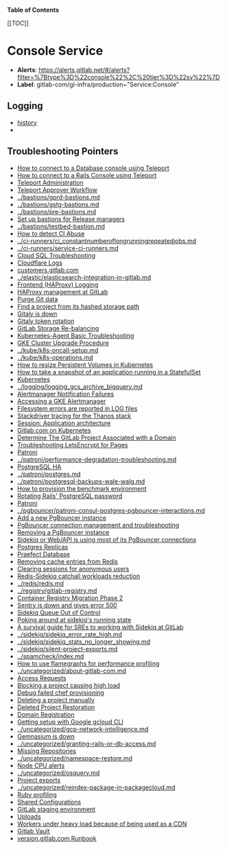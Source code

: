 <!-- MARKER: do not edit this section directly. Edit services/service-catalog.yml then run scripts/generate-docs -->

**Table of Contents**

[[_TOC_]]

#  Console Service
* **Alerts**: https://alerts.gitlab.net/#/alerts?filter=%7Btype%3D%22console%22%2C%20tier%3D%22sv%22%7D
* **Label**: gitlab-com/gl-infra/production~"Service:Console"

## Logging

* [history]()
* []()

## Troubleshooting Pointers

* [How to connect to a Database console using Teleport](../Teleport/Connect_to_Database_Console_via_Teleport.md)
* [How to connect to a Rails Console using Teleport](../Teleport/Connect_to_Rails_Console_via_Teleport.md)
* [Teleport Administration](../Teleport/teleport_admin.md)
* [Teleport Approver Workflow](../Teleport/teleport_approval_workflow.md)
* [../bastions/gprd-bastions.md](../bastions/gprd-bastions.md)
* [../bastions/gstg-bastions.md](../bastions/gstg-bastions.md)
* [../bastions/pre-bastions.md](../bastions/pre-bastions.md)
* [Set up bastions for Release managers](../bastions/rm-bastion-access.md)
* [../bastions/testbed-bastion.md](../bastions/testbed-bastion.md)
* [How to detect CI Abuse](../ci-runners/ci-abuse-handling.md)
* [../ci-runners/ci_constantnumberoflongrunningrepeatedjobs.md](../ci-runners/ci_constantnumberoflongrunningrepeatedjobs.md)
* [../ci-runners/service-ci-runners.md](../ci-runners/service-ci-runners.md)
* [Cloud SQL Troubleshooting](../cloud-sql/cloud-sql.md)
* [Cloudflare Logs](../cloudflare/logging.md)
* [customers.gitlab.com](../customersdot/api-key-rotation.md)
* [../elastic/elasticsearch-integration-in-gitlab.md](../elastic/elasticsearch-integration-in-gitlab.md)
* [Frontend (HAProxy) Logging](../frontend/haproxy-logging.md)
* [HAProxy management at GitLab](../frontend/haproxy.md)
* [Purge Git data](../git/purge-git-data.md)
* [Find a project from its hashed storage path](../gitaly/find-project-from-hashed-storage.md)
* [Gitaly is down](../gitaly/gitaly-down.md)
* [Gitaly token rotation](../gitaly/gitaly-token-rotation.md)
* [GitLab Storage Re-balancing](../gitaly/storage-rebalancing.md)
* [Kubernetes-Agent Basic Troubleshooting](../kas/kubernetes-agent-basic-troubleshooting.md)
* [GKE Cluster Upgrade Procedure](../kube/k8s-cluster-upgrade.md)
* [../kube/k8s-oncall-setup.md](../kube/k8s-oncall-setup.md)
* [../kube/k8s-operations.md](../kube/k8s-operations.md)
* [How to resize Persistent Volumes in Kubernetes](../kube/k8s-pvc-resize.md)
* [How to take a snapshot of an application running in a StatefulSet](../kube/k8s-sts-snapshot.md)
* [Kubernetes](../kube/kubernetes.md)
* [../logging/logging_gcs_archive_bigquery.md](../logging/logging_gcs_archive_bigquery.md)
* [Alertmanager Notification Failures](../monitoring/alertmanager-notification-failures.md)
* [Accessing a GKE Alertmanager](../monitoring/alerts_gke.md)
* [Filesystem errors are reported in LOG files](../monitoring/filesystem_alerts.md)
* [Stackdriver tracing for the Thanos stack](../monitoring/thanos-tracing.md)
* [Session: Application architecture](../onboarding/architecture.md)
* [Gitlab.com on Kubernetes](../onboarding/gitlab.com_on_k8s.md)
* [Determine The GitLab Project Associated with a Domain](../pages/pages-domain-lookup.md)
* [Troubleshooting LetsEncrypt for Pages](../pages/pages-letsencrypt.md)
* [Patroni](../patroni/patroni-management.md)
* [../patroni/performance-degradation-troubleshooting.md](../patroni/performance-degradation-troubleshooting.md)
* [PostgreSQL HA](../patroni/pg-ha.md)
* [../patroni/postgres.md](../patroni/postgres.md)
* [../patroni/postgresql-backups-wale-walg.md](../patroni/postgresql-backups-wale-walg.md)
* [How to provision the benchmark environment](../patroni/provisioning_bench_env.md)
* [Rotating Rails' PostgreSQL password](../patroni/rotating-rails-postgresql-password.md)
* [Patroni](../patroni/scale-down-patroni.md)
* [../pgbouncer/patroni-consul-postgres-pgbouncer-interactions.md](../pgbouncer/patroni-consul-postgres-pgbouncer-interactions.md)
* [Add a new PgBouncer instance](../pgbouncer/pgbouncer-add-instance.md)
* [PgBouncer connection management and troubleshooting](../pgbouncer/pgbouncer-connections.md)
* [Removing a PgBouncer instance](../pgbouncer/pgbouncer-remove-instance.md)
* [Sidekiq or Web/API is using most of its PgBouncer connections](../pgbouncer/pgbouncer-saturation.md)
* [Postgres Replicas](../postgres-dr-delayed/postgres-dr-replicas.md)
* [Praefect Database](../praefect/praefect-database.md)
* [Removing cache entries from Redis](../redis-cache/remove-cache-entries.md)
* [Clearing sessions for anonymous users](../redis/clear_anonymous_sessions.md)
* [Redis-Sidekiq catchall workloads reduction](../redis/redis-sidekiq-catchall-workloads-reduction.md)
* [../redis/redis.md](../redis/redis.md)
* [../registry/gitlab-registry.md](../registry/gitlab-registry.md)
* [Container Registry Migration Phase 2](../registry/migration-phase2.md)
* [Sentry is down and gives error 500](../sentry/sentry-is-down.md)
* [Sidekiq Queue Out of Control](../sidekiq/large-sidekiq-queue.md)
* [Poking around at sidekiq's running state](../sidekiq/sidekiq-inspection.md)
* [A survival guide for SREs to working with Sidekiq at GitLab](../sidekiq/sidekiq-survival-guide-for-sres.md)
* [../sidekiq/sidekiq_error_rate_high.md](../sidekiq/sidekiq_error_rate_high.md)
* [../sidekiq/sidekiq_stats_no_longer_showing.md](../sidekiq/sidekiq_stats_no_longer_showing.md)
* [../sidekiq/silent-project-exports.md](../sidekiq/silent-project-exports.md)
* [../spamcheck/index.md](../spamcheck/index.md)
* [How to use flamegraphs for performance profiling](../tutorials/how_to_use_flamegraphs_for_perf_profiling.md)
* [../uncategorized/about-gitlab-com.md](../uncategorized/about-gitlab-com.md)
* [Access Requests](../uncategorized/access-requests.md)
* [Blocking a project causing high load](../uncategorized/block-high-load-project.md)
* [Debug failed chef provisioning](../uncategorized/debug-failed-chef-provisioning.md)
* [Deleting a project manually](../uncategorized/delete-projects-manually.md)
* [Deleted Project Restoration](../uncategorized/deleted-project-restore.md)
* [Domain Registration](../uncategorized/domain-registration.md)
* [Getting setup with Google gcloud CLI](../uncategorized/gcloud-cli.md)
* [../uncategorized/gcp-network-intelligence.md](../uncategorized/gcp-network-intelligence.md)
* [Gemnasium is down](../uncategorized/gemnasium_is_down.md)
* [../uncategorized/granting-rails-or-db-access.md](../uncategorized/granting-rails-or-db-access.md)
* [Missing Repositories](../uncategorized/missing_repos.md)
* [../uncategorized/namespace-restore.md](../uncategorized/namespace-restore.md)
* [Node CPU alerts](../uncategorized/node_cpu.md)
* [../uncategorized/osquery.md](../uncategorized/osquery.md)
* [Project exports](../uncategorized/project-export.md)
* [../uncategorized/reindex-package-in-packagecloud.md](../uncategorized/reindex-package-in-packagecloud.md)
* [Ruby profiling](../uncategorized/ruby-profiling.md)
* [Shared Configurations](../uncategorized/shared-configurations.md)
* [GitLab staging environment](../uncategorized/staging-environment.md)
* [Uploads](../uncategorized/uploads.md)
* [Workers under heavy load because of being used as a CDN](../uncategorized/workers-high-load.md)
* [Gitlab Vault](../vault/vault.md)
* [version.gitlab.com Runbook](../version/version-gitlab-com.md)
<!-- END_MARKER -->


<!-- ## Summary -->

<!-- ## Architecture -->

<!-- ## Performance -->

<!-- ## Scalability -->

<!-- ## Availability -->

<!-- ## Durability -->

<!-- ## Security/Compliance -->

<!-- ## Monitoring/Alerting -->

<!-- ## Links to further Documentation -->
